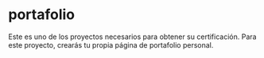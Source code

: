 # portafolio
Este es uno de los proyectos necesarios para obtener su certificación.  Para este proyecto, crearás tu propia página de portafolio personal.
